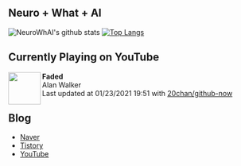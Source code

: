 ## Neuro + What + AI

![NeuroWhAI's github stats](https://github-readme-stats.vercel.app/api?username=neurowhai&count_private=true&show_icons=true)
[![Top Langs](https://github-readme-stats.vercel.app/api/top-langs/?username=neurowhai&layout=compact)](https://github.com/anuraghazra/github-readme-stats)

## Currently Playing on YouTube

[<img align="left" height="65" src="https://yt3.ggpht.com/ytc/AAUvwnjsfDHGvv6gR8hvxLhCFyekPe1PK1DyFX4BU1WBOA=s88-c-k-c0xffffffff-no-nd-rj-mo">](https://www.youtube.com/channel/UCJrOtniJ0-NWz37R30urifQ)

**Faded**  
Alan Walker  
Last updated at 01/23/2021 19:51 with [20chan/github-now](https://github.com/20chan/github-now)

## Blog

- [Naver](http://blog.naver.com/neurowhai)
- [Tistory](http://neurowhai.tistory.com/)
- [YouTube](https://www.youtube.com/channel/UCB_v1xU6laBHOeH6z4L-Mtw)
